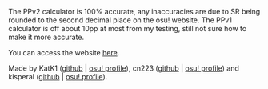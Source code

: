 The PPv2 calculator is 100% accurate, any inaccuracies are due to SR being rounded to the second decimal place on the osu! website.
The PPv1 calculator is off about 10pp at most from my testing, still not sure how to make it more accurate.

You can access the website [here](http://www.taikopp.com).

Made by KatK1 ([github](https://github.com/KatK1) | [osu! profile](https://osu.ppy.sh/users/21203707)), cn223 ([github](https://github.com/cn223) | [osu! profile](https://osu.ppy.sh/users/13792914)) and kisperal ([github](https://github.com/thenerdie) | [osu! profile](https://osu.ppy.sh/users/13581430)).
